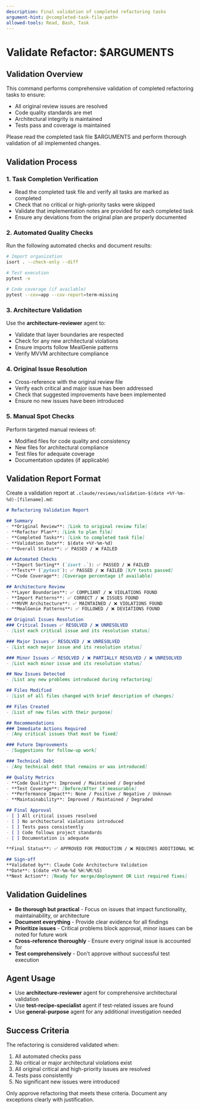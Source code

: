 ```yaml
---
description: Final validation of completed refactoring tasks
argument-hint: @<completed-task-file-path>
allowed-tools: Read, Bash, Task
---
```


# Validate Refactor: $ARGUMENTS

## Validation Overview
This command performs comprehensive validation of completed refactoring tasks to ensure:
- All original review issues are resolved
- Code quality standards are met
- Architectural integrity is maintained
- Tests pass and coverage is maintained

Please read the completed task file $ARGUMENTS and perform thorough validation of all implemented changes.

## Validation Process

### 1. Task Completion Verification
- Read the completed task file and verify all tasks are marked as completed
- Check that no critical or high-priority tasks were skipped
- Validate that implementation notes are provided for each completed task
- Ensure any deviations from the original plan are properly documented

### 2. Automated Quality Checks
Run the following automated checks and document results:

```bash
# Import organization
isort . --check-only --diff

# Test execution
pytest -v

# Code coverage (if available)
pytest --cov=app --cov-report=term-missing
```

### 3. Architecture Validation
Use the **architecture-reviewer** agent to:
- Validate that layer boundaries are respected
- Check for any new architectural violations
- Ensure imports follow MealGenie patterns
- Verify MVVM architecture compliance

### 4. Original Issue Resolution
- Cross-reference with the original review file
- Verify each critical and major issue has been addressed
- Check that suggested improvements have been implemented
- Ensure no new issues have been introduced

### 5. Manual Spot Checks
Perform targeted manual reviews of:
- Modified files for code quality and consistency
- New files for architectural compliance
- Test files for adequate coverage
- Documentation updates (if applicable)

## Validation Report Format

Create a validation report at `.claude/reviews/validation-$(date +%Y-%m-%d)-[filename].md`:

```markdown
# Refactoring Validation Report

## Summary
- **Original Review**: [Link to original review file]
- **Refactor Plan**: [Link to plan file]  
- **Completed Tasks**: [Link to completed task file]
- **Validation Date**: $(date +%Y-%m-%d)
- **Overall Status**: ✅ PASSED / ❌ FAILED

## Automated Checks
- **Import Sorting** (`isort .`): ✅ PASSED / ❌ FAILED
- **Tests** (`pytest`): ✅ PASSED / ❌ FAILED [X/Y tests passed]
- **Code Coverage**: [Coverage percentage if available]

## Architecture Review
- **Layer Boundaries**: ✅ COMPLIANT / ❌ VIOLATIONS FOUND
- **Import Patterns**: ✅ CORRECT / ❌ ISSUES FOUND  
- **MVVM Architecture**: ✅ MAINTAINED / ❌ VIOLATIONS FOUND
- **MealGenie Patterns**: ✅ FOLLOWED / ❌ DEVIATIONS FOUND

## Original Issues Resolution
### Critical Issues ✅ RESOLVED / ❌ UNRESOLVED
- [List each critical issue and its resolution status]

### Major Issues ✅ RESOLVED / ❌ UNRESOLVED  
- [List each major issue and its resolution status]

### Minor Issues ✅ RESOLVED / ❌ PARTIALLY RESOLVED / ❌ UNRESOLVED
- [List each minor issue and its resolution status]

## New Issues Detected
- [List any new problems introduced during refactoring]

## Files Modified
- [List of all files changed with brief description of changes]

## Files Created
- [List of new files with their purpose]

## Recommendations
### Immediate Actions Required
- [Any critical issues that must be fixed]

### Future Improvements
- [Suggestions for follow-up work]

### Technical Debt
- [Any technical debt that remains or was introduced]

## Quality Metrics
- **Code Quality**: Improved / Maintained / Degraded
- **Test Coverage**: [Before/After if measurable]
- **Performance Impact**: None / Positive / Negative / Unknown
- **Maintainability**: Improved / Maintained / Degraded

## Final Approval
- [ ] All critical issues resolved
- [ ] No architectural violations introduced
- [ ] Tests pass consistently
- [ ] Code follows project standards
- [ ] Documentation is adequate

**Final Status**: ✅ APPROVED FOR PRODUCTION / ❌ REQUIRES ADDITIONAL WORK

## Sign-off
**Validated by**: Claude Code Architecture Validation
**Date**: $(date +%Y-%m-%d %H:%M:%S)
**Next Action**: [Ready for merge/deployment OR List required fixes]
```

## Validation Guidelines

- **Be thorough but practical** - Focus on issues that impact functionality, maintainability, or architecture
- **Document everything** - Provide clear evidence for all findings
- **Prioritize issues** - Critical problems block approval, minor issues can be noted for future work  
- **Cross-reference thoroughly** - Ensure every original issue is accounted for
- **Test comprehensively** - Don't approve without successful test execution

## Agent Usage
- Use **architecture-reviewer** agent for comprehensive architectural validation
- Use **test-recipe-specialist** agent if test-related issues are found
- Use **general-purpose** agent for any additional investigation needed

## Success Criteria
The refactoring is considered validated when:
1. All automated checks pass
2. No critical or major architectural violations exist
3. All original critical and high-priority issues are resolved
4. Tests pass consistently
5. No significant new issues were introduced

Only approve refactoring that meets these criteria. Document any exceptions clearly with justification.